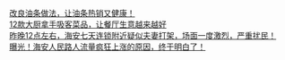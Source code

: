   
[改良油条做法，让油条热销又健康！](http://www.dianyue.me/archives/041/gkd9258ht9i8cp84/)  
[12款大厨拿手吸客菜品，让餐厅生意越来越好](http://www.dianyue.me/archives/101/5wj4ymxp5n3d6d2q/)  
[昨晚12点左右，海安七天连锁附近疑似夫妻打架，场面一度激烈，严重扰民！](http://www.dianyue.me/archives/649/vg97qody9e12kczq/)  
[曝光！海安人民路人流量疯狂上涨的原因，终于明白了！](http://www.dianyue.me/archives/410/w42yajxtvvbex50k/)
